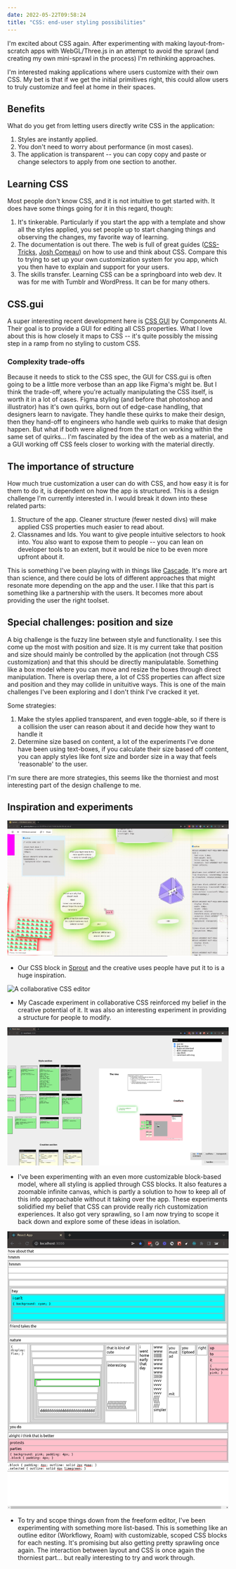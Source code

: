 ```yaml
---
date: 2022-05-22T09:58:24
title: "CSS: end-user styling possibilities"
---
```


I'm excited about CSS again. After experimenting with making layout-from-scratch apps with WebGL/Three.js in an attempt to avoid the sprawl (and creating my own mini-sprawl in the process) I'm rethinking approaches.

I'm interested making applications where users customize with their own CSS. My bet is that if we get the initial primitives right, this could allow users to truly customize and feel at home in their spaces.

## Benefits

What do you get from letting users directly write CSS in the application:

1. Styles are instantly applied.
2. You don't need to worry about performance (in most cases).
3. The application is transparent -- you can copy copy and paste or change selectors to apply from one section to another.

## Learning CSS

Most people don't know CSS, and it is not intuitive to get started with. It does have some things going for it in this regard, though:

1. It's tinkerable. Particularly if you start the app with a template and show all the styles applied, you set people up to start changing things and observing the changes, my favorite way of learning.
2. The documentation is out there. The web is full of great guides ([CSS-Tricks](https://css-tricks.com/), [Josh Comeau](https://www.joshwcomeau.com/tutorials/css/)) on how to use and think about CSS. Compare this to trying to set up your own customization system for you app, which you then have to explain and support for your users.
3. The skills transfer. Learning CSS can be a springboard into web dev. It was for me with Tumblr and WordPress. It can be for many others.

## CSS.gui

A super interesting recent development here is [CSS GUI](https://components.ai/open-source/css-gui) by Components AI. Their goal is to provide a GUI for editing all CSS properties. What I love about this is how closely it maps to CSS -- it's quite possibly the missing step in a ramp from no styling to custom CSS.

### Complexity trade-offs

Because it needs to stick to the CSS spec, the GUI for CSS.gui is often going to be a little more verbose than an app like Figma's might be. But I think the trade-off, where you're actually manipulating the CSS itself, is worth it in a lot of cases. Figma styling (and before that photoshop and illustrator) has it's own quirks, born out of edge-case handling, that designers learn to navigate. They handle these quirks to make their design, then they hand-off to engineers who handle web quirks to make that design happen. But what if both were aligned from the start on working within the same set of quirks... I'm fascinated by the idea of the web as a material, and a GUI working off CSS feels closer to working with the material directly.

## The importance of structure

How much true customization a user can do with CSS, and how easy it is for them to do it, is dependent on how the app is structured. This is a design challenge I'm currently interested in. I would break it down into these related parts:

1. Structure of the app. Cleaner structure (fewer nested divs) will make applied CSS properties much easier to read about.
2. Classnames and Ids. You want to give people intuitive selectors to hook into. You also want to expose them to people -- you can lean on developer tools to an extent, but it would be nice to be even more upfront about it.

This is something I've been playing with in things like [Cascade](https://cascade.constraint.systems). It's more art than science, and there could be lots of different approaches that might resonate more depending on the app and the user. I like that this part is something like a partnership with the users. It becomes more about providing the user the right toolset.

## Special challenges: position and size

A big challenge is the fuzzy line between style and functionality. I see this come up the most with position and size. It is my current take that position and size should mainly be controlled by the application (not through CSS customization) and that this should be directly manipulatable. Something like a box model where you can move and resize the boxes through direct manipulation. There is overlap there, a lot of CSS properties can affect size and position and they may collide in unituitive ways. This is one of the main challenges I've been exploring and I don't think I've cracked it yet.

Some strategies:

1. Make the styles applied transparent, and even toggle-able, so if there is a collision the user can reason about it and decide how they want to handle it
2. Determine size based on content, a lot of the experiments I've done have been using text-boxes, if you calculate their size based off content, you can apply styles like font size and border size in a way that feels 'reasonable' to the user.

I'm sure there are more strategies, this seems like the thorniest and most interesting part of the design challenge to me.

## Inspiration and experiments

![Creative Sprout blocks made with custom CSS](/images/FRcLUTrXEAA0h21-1653230167.jpeg)

- Our CSS block in [Sprout](https://sprout.place) and the creative uses people have put it to is a huge inspiration.

![A collaborative CSS editor](/images/cascade-1642471081-1653231514.gif)

- My Cascade experiment in collaborative CSS reinforced my belief in the creative potential of it. It was also an interesting experiment in providing a structure for people to modify.

![A freeform block app, where all styles are applied through CSS](/images/shotwin-2022-04-30_10-10-30-1651328069-1653230390.png)

- I've been experimenting with an even more customizable block-based model, where all styling is applied through CSS blocks. It also features a zoomable infinite canvas, which is partly a solution to how to keep all of this info approachable without it taking over the app. These experiments solidified my belief that CSS can provide really rich customization experiences. It also got very sprawling, so I am now trying to scope it back down and explore some of these ideas in isolation.

![An editor with nested divs and customizable CSS](/images/shotwin-2022-05-20_20-33-49-1653093247-1653230632.png)

- To try and scope things down from the freeform editor, I've been experimenting with something more list-based. This is something like an outline editor (Workflowy, Roam) with customizable, scoped CSS blocks for each nesting. It's promising but also getting pretty sprawling once again. The interaction between layout and CSS is once again the thorniest part... but really interesting to try and work through.

